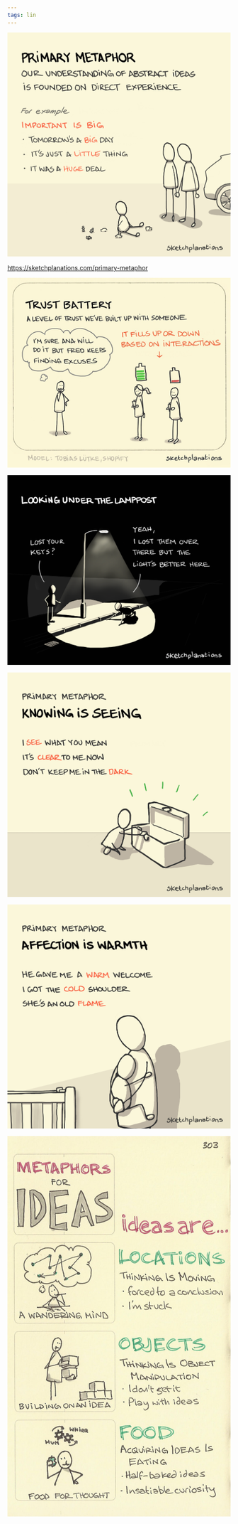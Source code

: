 ```yaml
---
tags: lin
---
```

![](/static/img/primary-metaphor.jpeg)

<https://sketchplanations.com/primary-metaphor>

![](/static/img/trust-battery.jpeg)

![](/static/img/under-lamppost.png)

![](/static/img/knowing-as-seeing.jpeg)

![](/static/img/affection-as-warmth.jpeg)

![](/static/img/idea-metaphors.jpeg)
